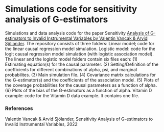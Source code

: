 # Simulations code for sensitivity analysis of G-estimators
Simulations and data analysis code for the paper Sensitivity [Analysis of G-estimators to Invalid Instrumental Variables by Valentin Vancak & Arvid Sjölander](https://arxiv.org/pdf/2208.05854.pdf).
The repository consists of three folders: 
Linear model; code for the linear causal regression model simulation.
Logistic model: code for the logit causal regression model simulation (with logistic association model).
The linear and the logistic model folders contain six files each: 
(1) Estimating equation(s) for the causal parameter. 
(2) Setting/Definition of the coefficients for different combinations of alpha, psi, and marginal probabilites.
(3) Main simulation file.
(4) Covariance matrix calculations for the G-estimator(s) and the coefficients of the association model.
(5) Plots of the coverage probabilities for the causal parameters as a function of alpha. 
(6) Plots of the bias of the G-estimators as a function of alpha.
Vitamin D example: code for the Vitamin D data example. It contains one file.



### References 
Valentin Vancak & Arvid Sjölander, Sensitivity Analysis of G-estimators to Invalid Instrumental Variables, 2022
